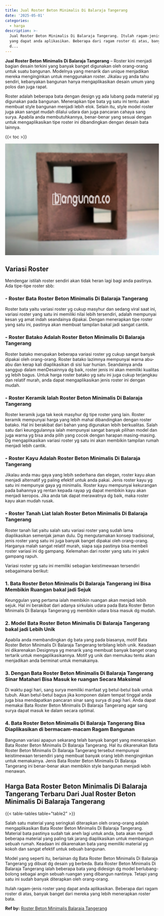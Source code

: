 ```yaml
---
title: Jual Roster Beton Minimalis Di Balaraja Tangerang
date: '2025-05-01'
categories:
  - harga
description: >-
  Jual Roster Beton Minimalis Di Balaraja Tangerang. Itulah ragam-jenis roster
  yang dapat anda aplikasikan. Beberapa dari ragam roster di atas, banyak banget
  d...
---
```


**Jual Roster Beton Minimalis Di Balaraja Tangerang** – Roster kini menjadi bagian desain terkini yang banyak banget digunakan oleh orang-orang untuk suatu bangunan. Modelnya yang menarik dan unique menjadikan mereka menginginkan untuk menggunakan roster. Jikalau yg anda tahu sendiri, kebanyakan bangunan hanya mengaplikasikan desain umum yang polos dan juga rapat.

Roster adalah beberapa bata dengan design yg ada lubang pada material yg digunakan pada bangunan. Menerapkan tipe bata yg satu ini tentu akan membuat style bangunan menjadi lebih elok. Selain itu, style model roster juga akan sangat mudah dilalui udara dan juga pancaran cahaya sang surya. Apabila anda membutuhkannya, benar-benar yang sesuai dengan untuk mengaplikasikan tipe roster ini dibandingkan dengan desain bata lainnya.

{{< toc >}}

![Jual Roster Beton Minimalis Di Balaraja Tangerang](/images/bata-roster-minimalis-31.png)

## Variasi Roster

Mendengar istilah roster sendiri akan tidak heran lagi bagi anda pastinya. Ada tipe-tipe roster sbb:

### \- Roster Bata Roster Beton Minimalis Di Balaraja Tangerang

Roster bata yaitu variasi roster yg cukup masyhur dan sedang viral saat ini, variasi roster yang satu ini memiliki nilai lebih tersendiri, adalah mempunyai kesan yg amat indah seandainya dipakai. Dengan menerapkan tipe roster yang satu ini, pastinya akan membuat tampilan bakal jadi sangat cantik.

### \- Roster Batako Adalah Roster Beton Minimalis Di Balaraja Tangerang

Roster batako merupakan beberapa variasi roster yg cukup sangat banyak dipakai oleh orang-orang. Roster batako lazimnya mempunyai warna abu-abu dan kerap kali diaplikasikan di sisi luar hunian. Seandainya anda sanggup dalam menDesainnya dg baik, roster jenis ini akan memiliki kualitas yg lebih bagus. Untuk harga roster batako yg satu ini juga cukup terjangkau dan relatif murah, anda dapat mengaplikasikan jenis roster ini dengan mudah.

### \- Roster Keramik Ialah Roster Beton Minimalis Di Balaraja Tangerang

Roster keramik juga tak keok masyhur dg tipe roster yang lain. Roster keramik mempunyai harga yang lebih mahal dibandingkan dengan roster batako. Hal ini berakibat dari bahan yang digunakan lebih berkualitas. Salah satu dari keunggulannya ialah mempunyai sangat banyak pilihan model dan juga warna yg bisa anda pilih yang cocok dengan harapan masing-masing. Dg mengaplikasikan variasi roster yg satu ini akan membikin tampilan rumah menjadi lebih cantik.

### \- Roster Kayu Adalah Roster Beton Minimalis Di Balaraja Tangerang

Jikalau anda mau gaya yang lebih sederhana dan elegan, roster kayu akan menjadi alternatif yg paling efektif untuk anda pakai. Jenis roster kayu yg satu ini mempunyai gaya yg minimalis. Roster kayu mempunyai kekurangan pada bahannya yg rentan kepada rayap yg dapat membikin kayu akan menjadi keropos. Jika anda tak dapat merawatnya dg baik, maka roster kayu akan mudah rusak.

### \- Roster Tanah Liat Ialah Roster Beton Minimalis Di Balaraja Tangerang

Roster tanah liat yaitu salah satu variasi roster yang sudah lama diaplikasikan semenjak jaman dulu. Dg mengutamakan konsep tradisional, jenis roster yang satu ini juga banyak banget dipakai oleh orang-orang. Harganya malah sangat relatif murah, siapa saja pastinya bisa membeli roster variasi ini dg gampang. Kelemahan dari roster yang satu ini yakni gampang rapuh.

Variasi roster yg satu ini memiliki sebagian keistimewaan tersendiri sebagaimana berikut:

### 1\. Bata Roster Beton Minimalis Di Balaraja Tangerang ini Bisa Membikin Ruangan bakal jadi Sejuk

Keunggulan yang pertama ialah membikin ruangan akan menjadi lebih sejuk. Hal ini berakibat dari adanya sirkulais udara pada Bata Roster Beton Minimalis Di Balaraja Tangerang yg membikin udara bisa masuk dg mudah.

### 2\. Model Bata Roster Beton Minimalis Di Balaraja Tangerang bakal jadi Lebih Unik

Apabila anda membandingkan dg bata yang pada biasanya, motif Bata Roster Beton Minimalis Di Balaraja Tangerang terbilang lebih unik. Keadaan ini dikarenakan Designnya yg menarik yang membuat banyak banget orang tertarik untuk mengaplikasikannya. Motif yg unik dan memukau tentu akan menjadikan anda berminat untuk memakainya.

### 3\. Dengan Bata Roster Beton Minimalis Di Balaraja Tangerang Sinar Matahari Bisa Masuk ke ruangan Secara Maksimal

Di waktu pagi hari, sang surya memiliki manfaat yg betul-betul baik untuk tubuh. Akan betul-betul bagus jika komponen dalam tempat tinggal anda juga bisa mendapatkan pancaran sinar sang surya di pagi hari. Anda dapat memakai Bata Roster Beton Minimalis Di Balaraja Tangerang agar sang surya dapat masuk ke dalam secara optimal.

### 4\. Bata Roster Beton Minimalis Di Balaraja Tangerang Bisa Diaplikasikan di bermacam-macam Ragam Bangunan

Bangunan variasi apapun sekarang telah banyak banget yang menerapkan Bata Roster Beton Minimalis Di Balaraja Tangerang. Hal itu dikarenakan Bata Roster Beton Minimalis Di Balaraja Tangerang tersebut mempunyai keistimewaan tersendiri yang membuat banyak orang lebih menginginkan untuk memakainya. Jenis Bata Roster Beton Minimalis Di Balaraja Tangerang ini benar-benar akan membikin style bangunan menjadi lebih menawan.

## Harga Bata Roster Beton Minimalis Di Balaraja Tangerang Terbaru Dari Jual Roster Beton Minimalis Di Balaraja Tangerang

{{< table-tables table="table2" >}}

Salah satu material yang seringkali diterapkan oleh orang-orang adalah mengaplikasikan Bata Roster Beton Minimalis Di Balaraja Tangerang. Material bata pastinya sudah tak aneh lagi untuk anda, bata akan menjadi beberapa material yang paling tak jarang diaplikasikan untuk membangun sebuah rumah. Keadaan ini dikarenakan bata yang memiliki material yg kokoh dan sangat efektif untuk sebuah bangunan.

Model yang seperti itu, berlainan dg Bata Roster Beton Minimalis Di Balaraja Tangerang yg dibuat dg desain yg berbeda. Bata Roster Beton Minimalis Di Balaraja Tangerang ialah beberapa bata yang didesign dg model berlubang-bolong sebagai angin sebuah ruangan yang dibangun nantinya. Tetapi yang satu ini sudah banyak diterapkan oleh orang-orang.

Itulah ragam-jenis roster yang dapat anda aplikasikan. Beberapa dari ragam roster di atas, banyak banget dari mereka yang lebih menerapkan roster bata.

**Ref by:** [Roster Beton Minimalis Balaraja Tangerang](https://id.wikipedia.org/wiki/Roster)
